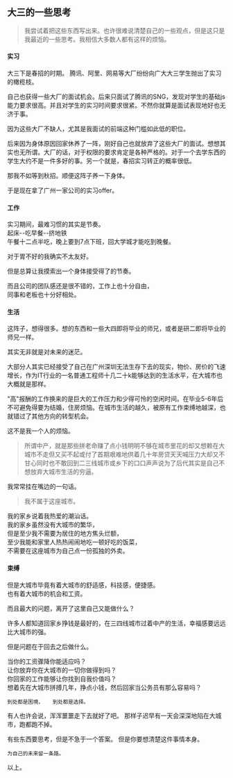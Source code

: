 ## 大三的一些思考

> 我尝试着把这些东西写出来。也许很难说清楚自己的一些观点，但是这只是我最近的一些思考。我相信大多数人都有这样的烦恼。

#### 实习
大三下是春招的时期。
腾讯、阿里、网易等大厂纷纷向广大大三学生抛出了实习的橄榄枝。

自己也获得一些大厂的面试机会。后来只面试了腾讯的SNG，发现对学生的基础js能力要求很高。并且对学生的实习时间要求很紧。不然你就算是面试表现地好也无济于事。

因为这些大厂不缺人，尤其是我面试的前端这种门槛如此低的职位。

后来因为身体原因回家休养了一阵，刚好自己也就放弃了这些大厂的面试。想想其实也无所谓。大厂的话，对于权限的要求肯定是各种严格的。对于一个去学东西的学生大约不是一件多好的事。另一个就是，春招实习转正的概率很低。

那我不如等到秋招。顺便这阵子养一下身体。

于是现在拿了广州一家公司的实习offer。

#### 工作
实习期间，最难习惯的其实是节奏。  
起床--吃早餐--挤地铁  
午餐十二点半吃，晚上要到7点下班，回大学城才能吃到晚餐。  

对于胃不好的我确实不太友好。

但是总算让我摸索出一个身体接受得了的节奏。  

而且公司的团队感还是很不错的，工作上也十分自由，  
同事和老板也十分好相处。

#### 生活

这阵子，想得很多。想的东西和一些大四即将毕业的师兄，或者是研二即将毕业的师兄一样。

其实无非就是对未来的迷茫。

大部分人其实已经接受了自己在广州深圳无法生存下去的现实，物价、房价的飞速增长，作为IT行业的一名普通工程师十几二十k能够达到的生活水平，在大城市也大概就是那样。

"高"报酬的工作换来的是巨大的工作压力和少得可怜的空闲时间。在毕业5-6年后不可避免得要为结婚，住房烦恼。在城市生活的越久，被原有工作束缚地越深，也就错过了其他方向的转型机会。

这不是我一个人的烦恼。
> 所谓中产，就是那些拼老命赚了点小钱明明不够在城市里花的却又想赖在大城市不走但又买不起或付了首期艰难地供着几十年房贷天天喊压力大却又不甘心同时也不敢回到二三线城市或乡下的口口声声说为了后代其实是自己不想放弃大城市生活的穷逼。

我常常挂在嘴边的一句话。
> 我不属于这座城市。

我的家乡说着我热爱的潮汕话。  
我的家乡虽然没有大城市的繁华，  
但是至少我不需要为居住的地方焦头烂额，  
至少我能和家里人热热闹闹地吃一顿好吃的饭菜，  
不需要在这座城市为自己点一份孤独的外卖。


#### 束缚
但是大城市毕竟有着大城市的舒适感，科技感，便捷感。  
也有着大城市的机会和工资。  

而且最大的问题，离开了这里自己又能做什么？  

许多人都知道回家乡挣钱是最好的，在三四线城市过着中产的生活，幸福感要远远比大城市的强。

但是问题在于回去之后做什么。  

当你的工资骤降你能适应吗？  
让你放弃你在大城市的一切你做得到吗？  
你回家的工作能够让你找到自我价值吗？  
想着先在大城市拼搏几年，挣点小钱，然后回家当公务员有那么容易吗？

`到处都是困境，  
到处都是选择。`

有人也许会说，浑浑噩噩走下去就好了吧。
那样子迟早有一天会深深地陷在大城市，跑都跑不掉。

有些东西要思考，但是不急于一个答案。
但是你要想清楚这件事情本身。

`为自己的未来留一条路。`

以上。
